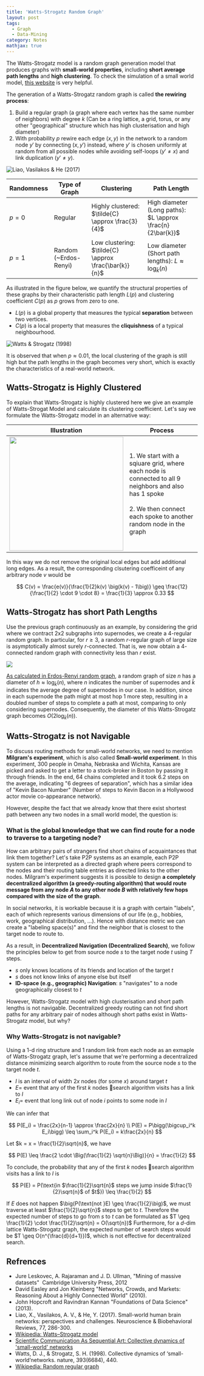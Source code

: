```yaml
---
title: 'Watts-Strogatz Random Graph'
layout: post
tags:
  - Graph
  - Data-Mining
category: Notes
mathjax: true
---
```




The Watts-Strogatz model is a random graph generation model that produces graphs with **small-world properties**, including **short average path lengths** and **high clustering**.
To check the simulation of a small world model, [this website](http://netlogoweb.org/launch#http://netlogoweb.org/assets/modelslib/Sample%20Models/Networks/Small%20Worlds.nlogo) is very helpful.

<!--more-->

The generation of a Watts-Strogatz random graph is called **the rewiring process**:

1. Build a regular graph (a graph where each vertex has the same number of neighbors) with degree $k$ (Can be a ring lattice, a grid, torus, or any other "geographical" structure which has high clusterisation and high diameter)
2. With probability $p$ rewire each edge $(x, y)$ in the network to a random node $y'$ by connecting $(x, y')$ instead, where $y'$ is chosen uniformly at random from all possible nodes while avoiding self-loops ($y' \neq x$) and link duplication ($y' \neq y$).

<!-- - $p = 0$:
  - Regular
  - Highly clustered: $\tilde{C}(G) \approx \frac{3}{4}$
  - High diameter (Long paths): $L \approx \frac{n}{2\bar{k}}$
- $p = 1$:
  - Random (~Erdos-Renyi)
  - Low clustering: $\tilde{C}(G) \approx \frac{\bar{k}}{n}$
  - Low diameter (Short path lengths): $L \approx \log_{\bar{k}} (n)$ -->


![Liao, Vasilakos & He (2017)](https://imgur.com/pnEl4X1.png)

| Randomness | Type of Graph | Clustering | Path Length |
| - | - | - | - |
| $p = 0$ | Regular | Highly clustered: $\tilde{C} \approx \frac{3}{4}$ | High diameter (Long paths): $L \approx \frac{n}{2\bar{k}}$
| $p = 1$ | Random (~Erdos-Renyi) | Low clustering: $\tilde{C} \approx \frac{\bar{k}}{n}$ | Low diameter (Short path lengths): $L \approx \log_{\bar{k}} (n)$

As illustrated in the figure below, we quantify the structural properties of these graphs by their characteristic path length $L(p)$ and clustering coefficient $C(p)$ as $p$ grows from zero to one.

- $L(p)$ is a global property that measures the typical **separation** between two vertices.
- $C(p)$ is a local property that measures the **cliquishness** of a typical neighbourhood.

![Watts & Strogatz (1998)](https://imgur.com/M4LSX7P.png)

It is observed that when $p \approx 0.01$, the local clustering of the graph is still high but the path lengths in the graph becomes very short, which is exactly the characteristics of a real-world network.

## Watts-Strogatz is Highly Clustered

To explain that Watts-Strogatz is highly clustered here we give an example of Watts-Strogat Model and calculate its clustering coefficient.
Let's say we formulate the Watts-Strogatz model in an alternative way: 

| Illustration | Process |
| - | - |
| <img src="https://imgur.com/3kpyFmz.png" style="width:300px"> | 1. We start with a sqiuare grid, where each node is connected to all 9 neighbors and also has 1 spoke<br><br>2. We then connect each spoke to another random node in the graph |

In this way we do not remove the original local edges but add additional long edges.
As a result, the corresponding clsutering coefficeint of any arbitrary node $v$ would be 

$$
C(v) = \frac{e(v)}{\frac{1}{2}k(v) \big(k(v) - 1\big)} \geq \frac{12}{\frac{1}{2} \cdot 9 \cdot 8} = \frac{1}{3} \approx 0.33
$$

## Watts-Strogatz has short Path Lengths

Use the previous graph continuously as an example, by considering the grid where we contract 2x2 subgraphs into supernodes, we create a 4-regular random graph.
In particular, for $r \geq 3$, a random $r$-regular graph of large size is asymptotically almost surely $r$-connected.
That is, we now obtain a $4$-connected random graph with connectivity less than $r$ exist.

![](https://imgur.com/pujDgcv.png)

[As calculated in Erdos-Renyi random graph](../../../2020/05/15/Gnp#path-lengths-of-erdos-renyi), a random graph of size $n$ has a diameter of $h \approx \log_{\bar{k}}(n)$, where $n$ indicates the number of supernodes and $\bar{k}$ indicates the average degree of supernodes in our case.
In addition, since in each supernode the path might at most hop 1 more step, resulting in a doubled number of steps to complete a path at most, comparing to only considering supernodes.
Consequently, the diameter of this Watts-Strogatz graph becomes $O\big(2\log_{\bar{k}}(n)\big)$.

<!-- Given the desired number of nodes $n$, the mean degree $\bar{k}$, for a ring lattice, 

- $\ell (0)=\frac{n}{2\bar{k}}$ : the average path length scales linearly with $n$.
- $\ell (1)=\log_{\bar{k}} (n)$ : in the limiting case of $p \rightarrow 1$, the graph approaches a random graph.
- In the intermediate region $0< p <1$, the average path length falls very rapidly with increasing $p$, quickly approaching its limiting value. -->


## Watts-Strogatz is not Navigable

To discuss routing methods for small-world networks, we need to mention **Milgram's experiment**, which is also called **Small-world experiment**.
In this experiment, 300 people in Omaha, Nebraska and Wichita, Kansas are picked and asked to get a letter to a stock-broker in Boston by passing it through friends.
In the end, 64 chains completed and it took 6.2 steps on the average, indicating "6 degrees of separation", which has a similar idea of "Kevin Bacon Number" (Number of steps to Kevin Bacon in a Hollywood actor movie co-appearance network).

However, despite the fact that we already know that there exist shortest path between any two nodes in a small world model, the question is:

### What is the global knowledge that we can find route for a node to traverse to a targeting node?

How can arbitrary pairs of strangers find short chains of acquaintances that link them together?
Let's take P2P systems as an example, each P2P system can be interpreted as a directed graph where peers correspond to the nodes and their routing table entries as directed links to the other nodes.
Milgram's experiment suggests it is possible to design **a completely decentralized algorithm (a greedy-routing algorithm) that would route message from any node $A$ to any other node $B$ with relatively few hops compared with the size of the graph**.

In social networks, it is workable because it is a graph with certain "labels", each of which represents various dimensions of our life (e.g., hobbies, work, geographical distribution, ...).
Hence with distance metric we can create a "labeling space(s)" and find the neighbor that is closest to the target node to route to.

As a result, in **Decentralized Navigation (Decentralized Search)**, we follow the principles below to get from source node $s$ to the target node $t$ using $T$ steps.

- $s$ only knows locations of its friends and location of the target $t$
- $s$ does not know links of anyone else but itself
- **ID-space (e.g., geographic) Navigation**: $s$ "navigates" to a node geographically closest to $t$


However, Watts-Strogatz model with high clusterisation and short path lengths is not navigable.
Decentralized greedy routing can not find short paths for any arbitrary pair of nodes although short paths exist in Watts-Strogatz model, but why?


### Why Watts-Strogatz is not navigable?


Using a $1$-d ring structure and 1 random link from each node as an exmaple of Watts-Strogatz graph, let's assume that we're performing a decentralized distance minimizing search algorithm to route from the source node $s$ to the target node $t$.

- $I$ is an interval of width $2x$ nodes (for some $x$)  around target $t$
- $E=$ event that any of the first $k$ nodes search algorithm visits has a link to $I$
- $E_i=$ event that long link out of node $i$ points to some node in $I$

We can infer that

$$
P(E_i) = \frac{2x}{n-1} \approx \frac{2x}{n}
\\
P(E) = P\bigg(\bigcup_i^k E_i\bigg) \leq \sum_i^k P(E_i) = k\frac{2x}{n}
$$

Let $k = x = \frac{1}{2}\sqrt{n}$, we have

$$
P(E) \leq \frac{2 \cdot \Big(\frac{1}{2} \sqrt{n}\Big)}{n} = \frac{1}{2}
$$

To conclude, the probability that any of the first $k$ nodes search algorithm visits has a link to $I$ is

$$
P(E) = P(\text{in $\frac{1}{2}\sqrt{n}$ steps we jump inside $\frac{1}{2}\sqrt{n}$ of $t$}) \leq \frac{1}{2}
$$

If $E$ does not happen $\big(P(\text{not }E) \geq \frac{1}{2}\big)$, we must traverse at least $\frac{1}{2}\sqrt{n}$ steps to get to $t$.
Therefore the expected number of steps to go from $s$ to $t$ can be formulated as $T \geq \frac{1}{2} \cdot \frac{1}{2}\sqrt{n} = O(\sqrt{n})$
Furthermore, for a $d$-dim lattice Watts-Strogatz graph, the expected number of search steps would be $T \geq O(n^{\frac{d}{d+1}})$, which is not effective for decentralized search.

## Refrences

- Jure Leskovec, A. Rajaraman and J. D. Ullman, "Mining of massive datasets"  Cambridge University Press, 2012
- David Easley and Jon Kleinberg "Networks, Crowds, and Markets: Reasoning About a Highly Connected World" (2010).
- John Hopcroft and Ravindran Kannan "Foundations of Data Science" (2013).
- Liao, X., Vasilakos, A. V., & He, Y. (2017). Small-world human brain networks: perspectives and challenges. Neuroscience & Biobehavioral Reviews, 77, 286-300.
- [Wikipedia: Watts–Strogatz model](https://en.wikipedia.org/wiki/Watts–Strogatz_model)
- [Scientific Communication As Sequential Art: Collective dynamics of 'small-world' networks](http://worrydream.com/ScientificCommunicationAsSequentialArt/)
- Watts, D. J., & Strogatz, S. H. (1998). Collective dynamics of ‘small-world’networks. nature, 393(6684), 440.
- [Wikipedia: Random regular graph](https://en.wikipedia.org/wiki/Random_regular_graph)